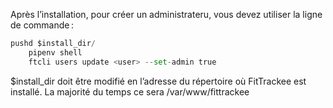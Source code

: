 Après l’installation, pour créer un administrateru, vous devez utiliser la ligne de commande :

```python
pushd $install_dir/
    pipenv shell
    ftcli users update <user> --set-admin true
```


$install_dir doit être modifié en l’adresse du répertoire où FitTrackee est installé. La majorité du temps ce sera /var/www/fittrackee